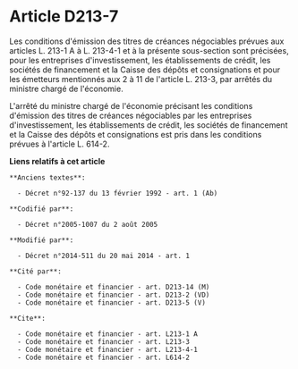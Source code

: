 # Article D213-7

Les conditions d'émission des titres de créances négociables prévues aux articles L. 213-1 A à L. 213-4-1 et à la présente
sous-section sont précisées, pour les entreprises d'investissement, les établissements de crédit, les sociétés de financement
et la Caisse des dépôts et consignations et pour les émetteurs mentionnés aux 2 à 11 de l'article L. 213-3, par arrêtés du
ministre chargé de l'économie. 

L'arrêté du ministre chargé de l'économie précisant les conditions d'émission des titres de créances négociables par les
entreprises d'investissement, les établissements de crédit, les sociétés de financement et la Caisse des dépôts et
consignations est pris dans les conditions prévues à l'article L. 614-2.

**Liens relatifs à cet article**

	**Anciens textes**:

	  - Décret n°92-137 du 13 février 1992 - art. 1 (Ab)

	**Codifié par**:

	  - Décret n°2005-1007 du 2 août 2005

	**Modifié par**:

	  - Décret n°2014-511 du 20 mai 2014 - art. 1

	**Cité par**:

	  - Code monétaire et financier - art. D213-14 (M)
	  - Code monétaire et financier - art. D213-2 (VD)
	  - Code monétaire et financier - art. D213-5 (V)

	**Cite**:

	  - Code monétaire et financier - art. L213-1 A
	  - Code monétaire et financier - art. L213-3
	  - Code monétaire et financier - art. L213-4-1
	  - Code monétaire et financier - art. L614-2
